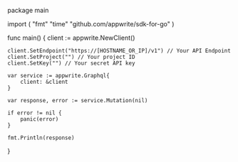 package main

import (
    "fmt"
    "time"
    "github.com/appwrite/sdk-for-go"
)

func main() {
    client := appwrite.NewClient()

    client.SetEndpoint("https://[HOSTNAME_OR_IP]/v1") // Your API Endpoint
    client.SetProject("") // Your project ID
    client.SetKey("") // Your secret API key

    var service := appwrite.Graphql{
        client: &client
    }

    var response, error := service.Mutation(nil)

    if error != nil {
        panic(error)
    }

    fmt.Println(response)
}
